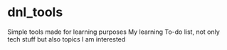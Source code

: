 # dnl_tools
Simple tools made for learning purposes
My learning To-do list, not only tech stuff but also topics I am interested
